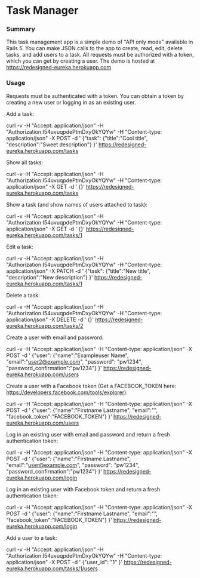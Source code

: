 # Task Manager

### Summary

This task management app is a simple demo of "API only mode" available in Rails 5. You can make JSON calls to the app to create, read, edit, delete tasks, and add users to a task. All requests must be authorized with a token, which you can get by creating a user. The demo is hosted at https://redesigned-eureka.herokuapp.com

### Usage

Requests must be authenticated with a token. You can obtain a token by creating a new user or logging in as an existing user.

Add a task:

curl -v -H "Accept: application/json" -H "Authorization:I54uvuqpdePtmDxyOkYQYw" -H "Content-type: application/json" -X POST -d ' {"task": {"title":"Cool title", "description":"Sweet description"} }' https://redesigned-eureka.herokuapp.com/tasks

Show all tasks:

curl -v -H "Accept: application/json" -H "Authorization:I54uvuqpdePtmDxyOkYQYw" -H "Content-type: application/json" -X GET -d ' {}' https://redesigned-eureka.herokuapp.com/tasks

Show a task (and show names of users attached to task):

curl -v -H "Accept: application/json" -H "Authorization:I54uvuqpdePtmDxyOkYQYw" -H "Content-type: application/json" -X GET -d ' {}' https://redesigned-eureka.herokuapp.com/tasks/1

Edit a task:

curl -v -H "Accept: application/json" -H "Authorization:I54uvuqpdePtmDxyOkYQYw" -H "Content-type: application/json" -X PATCH -d ' {"task": {"title":"New title", "description":"New description"} }' https://redesigned-eureka.herokuapp.com/tasks/1

Delete a task:

curl -v -H "Accept: application/json" -H "Authorization:I54uvuqpdePtmDxyOkYQYw" -H "Content-type: application/json" -X DELETE -d ' {}' https://redesigned-eureka.herokuapp.com/tasks/2

Create a user with email and password:

curl -v -H "Accept: application/json" -H "Content-type: application/json" -X POST -d ' {"user": {"name":"Exampleuser Name", "email":"user2@example.com", "password": "pw1234", "password_confirmation":"pw1234"} }' https://redesigned-eureka.herokuapp.com/users

Create a user with a Facebook token (Get a FACEBOOK_TOKEN here: https://developers.facebook.com/tools/explorer):

curl -v -H "Accept: application/json" -H "Content-type: application/json" -X POST -d ' {"user": {"name":"Firstname Lastname", "email":"", "facebook_token":"FACEBOOK_TOKEN"} }' https://redesigned-eureka.herokuapp.com/users

Log in an existing user with email and password and return a fresh authentication token:

curl -v -H "Accept: application/json" -H "Content-type: application/json" -X POST -d ' {"user": {"name":"Firstname Lastname", "email":"user@example.com", "password": "pw1234", "password_confirmation":"pw1234"} }' https://redesigned-eureka.herokuapp.com/login

Log in an existing user with Facebook token and return a fresh authentication token:

curl -v -H "Accept: application/json" -H "Content-type: application/json" -X POST -d ' {"user": {"name":"Firstname Lastname", "email":"", "facebook_token":"FACEBOOK_TOKEN"} }' https://redesigned-eureka.herokuapp.com/login

Add a user to a task:

curl -v -H "Accept: application/json" -H "Authorization:I54uvuqpdePtmDxyOkYQYw" -H "Content-type: application/json" -X POST -d ' {"user_id": "1" }' https://redesigned-eureka.herokuapp.com/tasks/1/users

